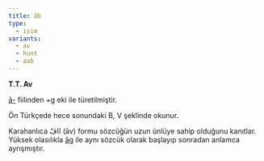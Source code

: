 ```yaml
---
title: āb
type:
  - isim
variants:
  - av
  - hunt
  - aab
---
```

**T.T. Av**

[ā-](/pt/ā-/) fiilinden +g eki ile türetilmiştir. 

Ön Türkçede hece sonundaki B, V şeklinde okunur.

Karahanlıca ااڤْ (āv) formu sözcüğün uzun ünlüye sahip olduğunu kanıtlar. Yüksek olasılıkla [āg](/pt/āg) ile aynı sözcük olarak başlayıp sonradan anlamca ayrışmıştır.
